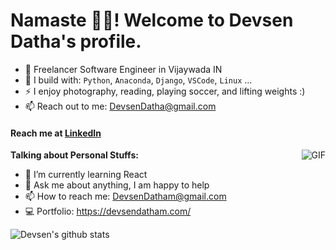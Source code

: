 # Namaste 🙏🏻! Welcome to Devsen Datha's profile.

- 🏢 Freelancer Software Engineer  in Vijaywada IN
- 🧰 I build with: `Python`, `Anaconda`, `Django`, `VSCode`, `Linux` ...
- ⚡ I enjoy photography, reading, playing soccer, and lifting weights :)
- 📫 Reach out to me: DevsenDatha@gmail.com

#### Reach me at [LinkedIn](www.linkedin.com/in/devsendatha/)

<img align="right" alt="GIF" src="https://media.giphy.com/media/836HiJc7pgzy8iNXCn/giphy.gif" />
   
**Talking about Personal Stuffs:**

- 🌱 I’m currently learning React
- 💬 Ask me about anything, I am happy to help
- 📫 How to reach me: DevsenDatham@gmail.com
- 💻 Portfolio: https://devsendatham.com/




![Devsen's github stats](https://github-readme-stats.vercel.app/api?username=Devsendatha&show_icons=true&theme=dark)
